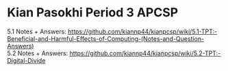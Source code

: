# Kian Pasokhi Period 3 APCSP
5.1 Notes + Answers: https://github.com/kiannp44/kianpcsp/wiki/5.1-TPT:-Beneficial-and-Harmful-Effects-of-Computing-(Notes-and-Question-Answers) 
<br>
5.2 Notes + Answers: https://github.com/kiannp44/kianpcsp/wiki/5.2-TPT:-Digital-Divide

